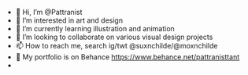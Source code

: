 - 👋 Hi, I’m @Pattranist 
- 👀 I’m interested in art and design
- 🌱 I’m currently learning illustration and animation
- 💞️ I’m looking to collaborate on various visual design projects
- 📫 How to reach me, search ig/twt @suxnchilde/@moxnchilde 
- 📁 My portfolio is on Behance https://www.behance.net/pattranisttant
- 
<!---
Pattranist/Pattranist is a ✨ special ✨ repository because its `README.md` (this file) appears on your GitHub profile.
You can click the Preview link to take a look at your changes.
--->
